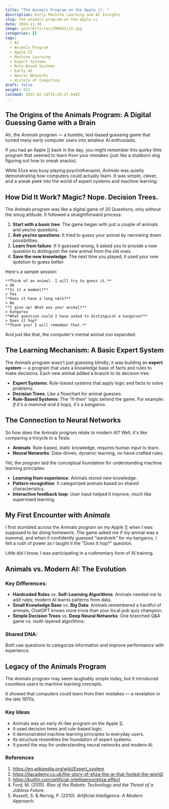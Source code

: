 ```yaml
---
title: "The Animals Program on the Apple ][: "
description: Early Machine Learning and AI Insights
slug: the-animals-program-on-the-apple-ii
date: 2024-11-30
image: post/Articles/IMAGES/12.jpg
categories: []
tags:
  - AI
  - Animals Program
  - Apple II
  - Machine Learning
  - Expert Systems
  - Rule-Based Systems
  - Early AI
  - Neural Networks
  - History of Computing
draft: false
weight: 421
lastmod: 2025-02-14T15:50:47.648Z
---
```

## The Origins of the Animals Program: A Digital Guessing Game with a Brain

Ah, the *Animals* program — a humble, text-based guessing game that turned many early computer users into amateur AI enthusiasts.

If you had an Apple ]\[ back in the day, you might remember this quirky little program that seemed to learn from your mistakes (just like a stubborn dog figuring out how to sneak snacks).

While Eliza was busy playing psychotherapist, *Animals* was quietly demonstrating how computers could actually learn. It was simple, clever, and a sneak peek into the world of expert systems and machine learning.

## How Did It Work? Magic? Nope. Decision Trees.

The Animals program was like a digital game of 20 Questions, only without the smug attitude. It followed a straightforward process:

1. **Start with a basic tree**: The game began with just a couple of animals and yes/no questions.
2. **Ask yes/no questions**: It tried to guess your animal by narrowing down possibilities.
3. **Learn from failure**: If it guessed wrong, it asked you to provide a new question to distinguish the new animal from the old ones.
4. **Save the new knowledge**: The next time you played, it used your new question to guess better.

Here's a sample session:

```plaintext
**Think of an animal. I will try to guess it.**
> OK
**Is it a mammal?**
> Yes
**Does it have a long neck?**
> No
**I give up! What was your animal?**
> Kangaroo
**What question could I have asked to distinguish a kangaroo?**
> Does it hop?
**Thank you! I will remember that.**
```

And just like that, the computer's mental animal zoo expanded.

## The Learning Mechanism: A Basic Expert System

The Animals program wasn’t just guessing blindly; it was building an **expert system** — a program that uses a knowledge base of facts and rules to make decisions. Each new animal added a branch to its decision tree.

* **Expert Systems**: Rule-based systems that apply logic and facts to solve problems.
* **Decision Trees**: Like a flowchart for animal guesses.
* **Rule-Based Systems**: The "if-then" logic behind the game. For example: *If it's a mammal and it hops, it's a kangaroo.*

## The Connection to Neural Networks

So how does the Animals program relate to modern AI? Well, it's like comparing a tricycle to a Tesla:

* **Animals**: Rule-based, static knowledge, requires human input to learn.
* **Neural Networks**: Data-driven, dynamic learning, no hand-crafted rules.

Yet, the program laid the conceptual foundation for understanding machine learning principles:

* **Learning from experience**: Animals stored new knowledge.
* **Pattern recognition**: It categorized animals based on shared characteristics.
* **Interactive feedback loop**: User input helped it improve, much like supervised learning.

## My First Encounter with *Animals*

I first stumbled across the Animals program on my Apple ]\[ when I was supposed to be doing homework. The game asked me if my animal was a mammal, and when it confidently guessed *"aardvark"* for my kangaroo, I felt a rush of power as I taught it the "Does it hop?" question.

Little did I know, I was participating in a rudimentary form of AI training.

## Animals vs. Modern AI: The Evolution

### Key Differences:

* **Hardcoded Rules** vs. **Self-Learning Algorithms**: Animals needed me to add rules; modern AI learns patterns from data.
* **Small Knowledge Base** vs. **Big Data**: Animals remembered a handful of animals; ChatGPT knows more trivia than your local pub quiz champion.
* **Simple Decision Trees** vs. **Deep Neural Networks**: One branched Q\&A game vs. multi-layered algorithms.

### Shared DNA:

Both use questions to categorize information and improve performance with experience.

## Legacy of the Animals Program

The Animals program may seem laughably simple today, but it introduced countless users to machine learning concepts.

It showed that computers could learn from their mistakes — a revelation in the late 1970s.

### Key Ideas

* Animals was an early AI-like program on the Apple ]\[.
* It used decision trees and rule-based logic.
* It demonstrated machine learning principles to everyday users.
* Its structure resembles the foundation of expert systems.
* It paved the way for understanding neural networks and modern AI.

### References

1. <https://en.wikipedia.org/wiki/Expert_system>
2. <https://liacademy.co.uk/the-story-of-eliza-the-ai-that-fooled-the-world/>
3. <https://builtin.com/artificial-intelligence/eliza-effect>
4. Ford, M. (2015). *Rise of the Robots: Technology and the Threat of a Jobless Future*.
5. Russell, S. & Norvig, P. (2010). *Artificial Intelligence: A Modern Approach*.
